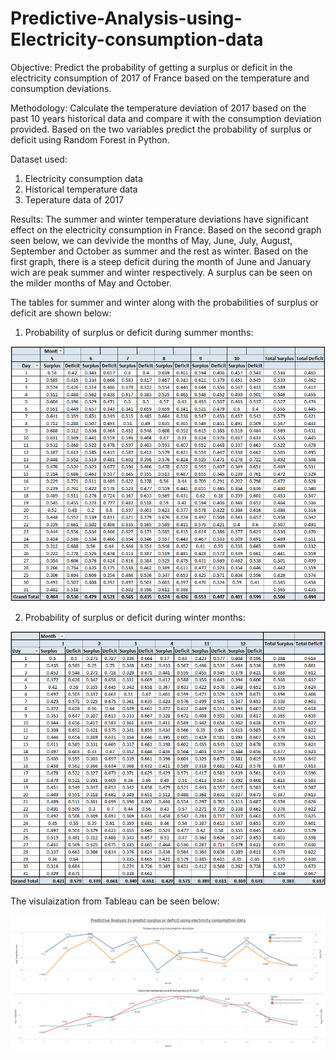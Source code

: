 # Predictive-Analysis-using-Electricity-consumption-data

Objective: Predict the probability of getting a surplus or deficit in the electricity consumption of 2017 of France based on the temperature and consumption deviations.

Methodology: Calculate the temperature deviation of 2017 based on the past 10 years historical data and compare it with the consumption deviation provided. Based on the two variables predict the probability of surplus or deficit using Random Forest in Python.

Dataset used:
1. Electricity consumption data
2. Historical temperature data
3. Teperature data of 2017

Results:
The summer and winter temperature deviations have significant effect on the electricity consumption in France. Based on the second graph seen below, we can devivide the months of May, June, July, August, September and October as summer and the rest as winter. Based on the first graph, there is a steep deficit during the month of June and January wich are peak summer and winter respectively. A surplus can be seen on the milder months of May and October.

The tables for summer and winter along with the probabilities of surplus or deficit are shown below:

1. Probability of surplus or deficit during summer months:

![image](images/Probability_summer.png)

2. Probability of surplus or deficit during winter months:

![image](images/Probability_winter.png)

The visulaization from Tableau can be seen below:

![image](images/France_consumption_prediction.png)
